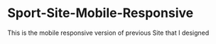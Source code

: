 # Sport-Site-Mobile-Responsive
This is the mobile responsive version of previous Site that I designed
